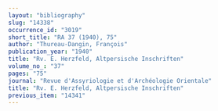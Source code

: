 ```yaml
---
layout: "bibliography"
slug: "14338"
occurrence_id: "3019"
short_title: "RA 37 (1940), 75"
author: "Thureau-Dangin, François"
publication_year: "1940"
title: "Rv. E. Herzfeld, Altpersische Inschriften"
volume_no_: "37"
pages: "75"
journal: "Revue d'Assyriologie et d'Archéologie Orientale"
title: "Rv. E. Herzfeld, Altpersische Inschriften"
previous_item: "14341"
---
```

